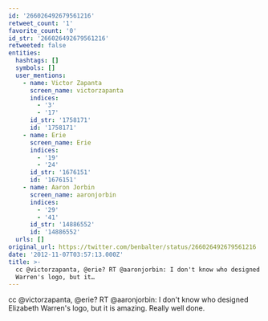 ```yaml
---
id: '266026492679561216'
retweet_count: '1'
favorite_count: '0'
id_str: '266026492679561216'
retweeted: false
entities:
  hashtags: []
  symbols: []
  user_mentions:
    - name: Victor Zapanta
      screen_name: victorzapanta
      indices:
        - '3'
        - '17'
      id_str: '1758171'
      id: '1758171'
    - name: Erie
      screen_name: Erie
      indices:
        - '19'
        - '24'
      id_str: '1676151'
      id: '1676151'
    - name: Aaron Jorbin
      screen_name: aaronjorbin
      indices:
        - '29'
        - '41'
      id_str: '14886552'
      id: '14886552'
  urls: []
original_url: https://twitter.com/benbalter/status/266026492679561216
date: '2012-11-07T03:57:13.000Z'
title: >-
  cc @victorzapanta, @erie? RT @aaronjorbin: I don't know who designed Elizabeth
  Warren's logo, but it…
---
```


cc @victorzapanta, @erie? RT @aaronjorbin: I don't know who designed Elizabeth Warren's logo, but it is amazing. Really well done.